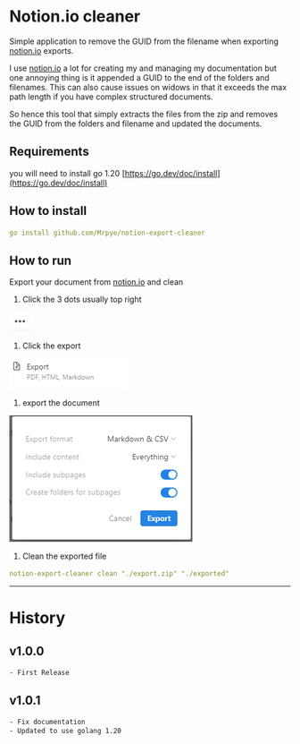 # Notion.io cleaner

Simple application to remove the GUID from the filename when exporting [notion.io](http://notion.io/) exports.

I use [notion.io](http://notion.io/) a lot for creating my and managing my documentation but one annoying thing is it appended a GUID to the end of the folders and filenames. This can also cause issues on widows in that it exceeds the max path length if you have complex structured documents.

So hence this tool that simply extracts the files from the zip and removes the GUID from the folders and filename and updated the documents.

 

## Requirements

you will need to install go 1.20 [https://go.dev/doc/install](https://go.dev/doc/install)

## How to install

```yaml
go install github.com/Mrpye/notion-export-cleaner
```

## How to run

Export your document from [notion.io](http://notion.io) and clean

1. Click the 3 dots usually top right

![Untitled](Notion%20io%20cleaner/Untitled.png)

1. Click the export

![Untitled](Notion%20io%20cleaner/Untitled%201.png)

1. export the document

![Untitled](Notion%20io%20cleaner/Untitled%202.png)

1. Clean the exported file

```yaml
notion-export-cleaner clean "./export.zip" "./exported"
```

---

# History
## v1.0.0
  
    - First Release
  
## v1.0.1
    - Fix documentation
    - Updated to use golang 1.20 